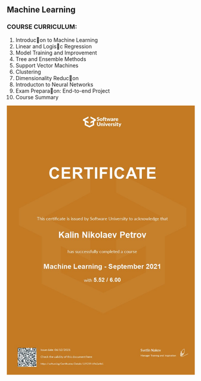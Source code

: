 ## Machine Learning

### COURSE CURRICULUM:

1. Introduc􀀉on to Machine Learning
2. Linear and Logis􀀉c Regression
3. Model Training and Improvement
4. Tree and Ensemble Methods
5. Support Vector Machines
6. Clustering
7. Dimensionality Reduc􀀉on
8. Introducton to Neural Networks
9. Exam Prepara􀀉on: End-to-end Project
10. Course Summary

![ML Certificate](Certificate.jpeg)
